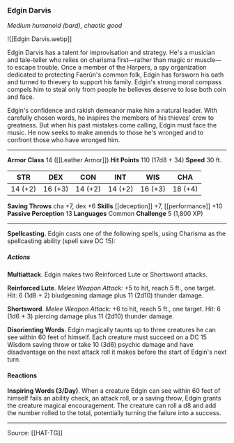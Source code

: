 ### Edgin Darvis
_Medium humanoid (bard), chaotic good_

![[Edgin Darvis.webp]]

Edgin Darvis has a talent for improvisation and strategy. He's a musician and tale-teller who relies on charisma first—rather than magic or muscle—to escape trouble. Once a member of the Harpers, a spy organization dedicated to protecting Faerûn's common folk, Edgin has forsworn his oath and turned to thievery to support his family. Edgin's strong moral compass compels him to steal only from people he believes deserve to lose both coin and face.

Edgin's confidence and rakish demeanor make him a natural leader. With carefully chosen words, he inspires the members of his thieves' crew to greatness. But when his past mistakes come calling, Edgin must face the music. He now seeks to make amends to those he's wronged and to confront those who have wronged him.




---

**Armor Class** 14 ([[Leather Armor]])
**Hit Points** 110 (17d8 + 34)
**Speed** 30 ft.

| STR     | DEX     | CON     | INT     | WIS     | CHA     |
|---------|---------|---------|---------|---------|---------|
| 14 (+2) | 16 (+3) | 14 (+2) | 14 (+2) | 16 (+3) | 18 (+4) |

**Saving Throws** cha +7, dex +6
**Skills** [[deception]] +7, [[performance]] +10
**Passive Perception** 13
**Languages** Common
**Challenge** 5 (1,800 XP)

---

**Spellcasting.** Edgin casts one of the following spells, using Charisma as the spellcasting ability (spell save DC 15):

##### Actions
**Multiattack**. Edgin makes two Reinforced Lute or Shortsword attacks.

**Reinforced Lute**. _Melee Weapon Attack:_ +5 to hit, reach 5 ft., one target. Hit: 6 (1d8 + 2) bludgeoning damage plus 11 (2d10) thunder damage.

**Shortsword**. _Melee Weapon Attack:_ +6 to hit, reach 5 ft., one target. Hit: 6 (1d6 + 3) piercing damage plus 11 (2d10) thunder damage.

**Disorienting Words**. Edgin magically taunts up to three creatures he can see within 60 feet of himself. Each creature must succeed on a DC 15 Wisdom saving throw or take 10 (3d6) psychic damage and have disadvantage on the next attack roll it makes before the start of Edgin's next turn.

#### Reactions
**Inspiring Words (3/Day)**. When a creature Edgin can see within 60 feet of himself fails an ability check, an attack roll, or a saving throw, Edgin grants the creature magical encouragement. The creature can roll a d8 and add the number rolled to the total, potentially turning the failure into a success.


---

Source: [[HAT-TG]]